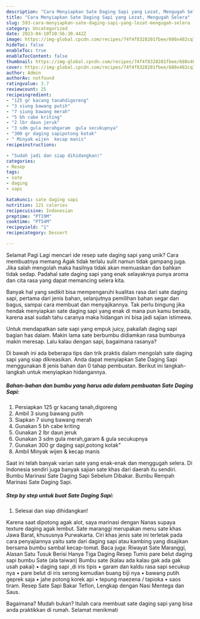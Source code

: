 ```yaml
---
description: "Cara Menyiapkan Sate Daging Sapi yang Lezat, Mengugah Selera"
title: "Cara Menyiapkan Sate Daging Sapi yang Lezat, Mengugah Selera"
slug: 593-cara-menyiapkan-sate-daging-sapi-yang-lezat-mengugah-selera
category: Uncategorized
date: 2023-04-10T10:56:30.442Z
image: https://img-global.cpcdn.com/recipes/74f4f8328201fbee/680x482cq70/sate-daging-sapi-foto-resep-utama.jpg
hideToc: false
enableToc: true
enableTocContent: false
thumbnail: https://img-global.cpcdn.com/recipes/74f4f8328201fbee/680x482cq70/sate-daging-sapi-foto-resep-utama.jpg
cover: https://img-global.cpcdn.com/recipes/74f4f8328201fbee/680x482cq70/sate-daging-sapi-foto-resep-utama.jpg
author: Admin
authorAv: notfound
ratingvalue: 3.7
reviewcount: 25
recipeingredient:
- "125 gr kacang tanahdigoreng"
- "3 siung bawang putih"
- "7 siung bawang merah"
- "5 bh cabe kriting"
- "2 lbr daun jeruk"
- "3 sdm gula merahgaram  gula secukupnya"
- "300 gr daging sapipotong kotak"
- " Minyak wijen  kecap manis"
recipeinstructions:

- "Sudah jadi dan siap dihidangkan!"
categories:
- Resep
tags:
- sate
- daging
- sapi

katakunci: sate daging sapi 
nutrition: 121 calories
recipecuisine: Indonesian
preptime: "PT19M"
cooktime: "PT54M"
recipeyield: "1"
recipecategory: Dessert

---
```



Selamat Pagi Lagi mencari ide resep sate daging sapi yang unik? Cara membuatnya memang Agak tidak terlalu sulit namun tidak gampang juga. Jika salah mengolah maka hasilnya tidak akan memuaskan dan bahkan tidak sedap. Padahal sate daging sapi yang enak selayaknya punya aroma dan cita rasa yang dapat memancing selera kita.


Banyak hal yang sedikit bisa mempengaruhi kualitas rasa dari sate daging sapi, pertama dari jenis bahan, selanjutnya pemilihan bahan segar dan bagus, sampai cara membuat dan menyajikannya. Tak perlu bingung jika hendak menyiapkan sate daging sapi yang enak di mana pun kamu berada, karena asal sudah tahu caranya maka hidangan ini bisa jadi sajian istimewa.

Untuk mendapatkan sate sapi yang empuk juicy, pakailah daging sapi bagian has dalam. Makin lama sate berbumbu didiamkan rasa bumbunya makin meresap. Lalu kalau dengan sapi, bagaimana rasanya?


Di bawah ini ada beberapa tips dan trik praktis dalam mengolah sate daging sapi yang siap dikreasikan. Anda dapat menyiapkan Sate Daging Sapi menggunakan 8 jenis bahan dan 0 tahap pembuatan. Berikut ini langkah-langkah untuk menyiapkan hidangannya.

<!--inarticleads1-->

##### Bahan-bahan dan bumbu yang harus ada dalam pembuatan Sate Daging Sapi:

1. Persiapkan 125 gr kacang tanah,digoreng
1. Ambil 3 siung bawang putih
1. Siapkan 7 siung bawang merah
1. Gunakan 5 bh cabe kriting
1. Gunakan 2 lbr daun jeruk
1. Gunakan 3 sdm gula merah,garam &amp; gula secukupnya
1. Gunakan 300 gr daging sapi,potong kotak&#34;
1. Ambil  Minyak wijen &amp; kecap manis


Saat ini telah banyak varian sate yang enak-enak dan menggugah selera. Di Indonesia sendiri juga banyak sajian sate khas dari daerah itu sendiri. Bumbu Marinasi Sate Daging Sapi Sebelum Dibakar. Bumbu Rempah Marinasi Sate Daging Sapi. 

<!--inarticleads2-->

##### Step by step untuk buat Sate Daging Sapi:


1. Selesai dan siap dihidangkan!

Karena saat dipotong agak alot, saya marinasi dengan Nanas supaya texture daging agak lembut. Sate maranggi merupakan menu sate khas Jawa Barat, khususnya Purwakarta. Ciri khas jenis sate ini terletak pada cara penyajiannya yaitu sate dari daging sapi atau kambing yang disajikan bersama bumbu sambal kecap-tomat. Baca juga: Riwayat Sate Maranggi, Alasan Satu Tusuk Berisi Hanya Tiga Daging Resep Tumis pare belut daging sapi bumbu Sate (ala taiwan) Bumbu sate (kalau ada kalau gak ada gak usah pakai) • daging sapi ,di iris tipis • garam dan kaldu rasa sapi secukup nya • pare belut di iris serong kemudian buang biji nya • bawang putih geprek saja • jahe potong korek api • tepung maezena / tapioka • saos tiram. Resep Sate Sapi Bakar Teflon, Lengkap dengan Nasi Mentega dan Saus. 

Bagaimana? Mudah bukan? Itulah cara membuat sate daging sapi yang bisa anda praktikkan di rumah. Selamat menikmati
